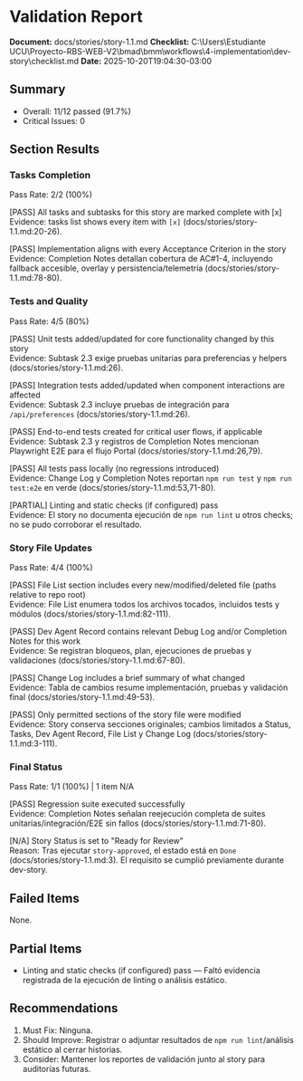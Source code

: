 # Validation Report

**Document:** docs/stories/story-1.1.md
**Checklist:** C:\Users\Estudiante UCU\Proyecto-RBS-WEB-V2\bmad\bmm\workflows\4-implementation\dev-story\checklist.md
**Date:** 2025-10-20T19:04:30-03:00

## Summary
- Overall: 11/12 passed (91.7%)
- Critical Issues: 0

## Section Results

### Tasks Completion
Pass Rate: 2/2 (100%)

[PASS] All tasks and subtasks for this story are marked complete with [x]  
Evidence: tasks list shows every item with `[x]` (docs/stories/story-1.1.md:20-26).

[PASS] Implementation aligns with every Acceptance Criterion in the story  
Evidence: Completion Notes detallan cobertura de AC#1-4, incluyendo fallback accesible, overlay y persistencia/telemetría (docs/stories/story-1.1.md:78-80).

### Tests and Quality
Pass Rate: 4/5 (80%)

[PASS] Unit tests added/updated for core functionality changed by this story  
Evidence: Subtask 2.3 exige pruebas unitarias para preferencias y helpers (docs/stories/story-1.1.md:26).

[PASS] Integration tests added/updated when component interactions are affected  
Evidence: Subtask 2.3 incluye pruebas de integración para `/api/preferences` (docs/stories/story-1.1.md:26).

[PASS] End-to-end tests created for critical user flows, if applicable  
Evidence: Subtask 2.3 y registros de Completion Notes mencionan Playwright E2E para el flujo Portal (docs/stories/story-1.1.md:26,79).

[PASS] All tests pass locally (no regressions introduced)  
Evidence: Change Log y Completion Notes reportan `npm run test` y `npm run test:e2e` en verde (docs/stories/story-1.1.md:53,71-80).

[PARTIAL] Linting and static checks (if configured) pass  
Evidence: El story no documenta ejecución de `npm run lint` u otros checks; no se pudo corroborar el resultado.

### Story File Updates
Pass Rate: 4/4 (100%)

[PASS] File List section includes every new/modified/deleted file (paths relative to repo root)  
Evidence: File List enumera todos los archivos tocados, incluidos tests y módulos (docs/stories/story-1.1.md:82-111).

[PASS] Dev Agent Record contains relevant Debug Log and/or Completion Notes for this work  
Evidence: Se registran bloqueos, plan, ejecuciones de pruebas y validaciones (docs/stories/story-1.1.md:67-80).

[PASS] Change Log includes a brief summary of what changed  
Evidence: Tabla de cambios resume implementación, pruebas y validación final (docs/stories/story-1.1.md:49-53).

[PASS] Only permitted sections of the story file were modified  
Evidence: Story conserva secciones originales; cambios limitados a Status, Tasks, Dev Agent Record, File List y Change Log (docs/stories/story-1.1.md:3-111).

### Final Status
Pass Rate: 1/1 (100%) | 1 item N/A

[PASS] Regression suite executed successfully  
Evidence: Completion Notes señalan reejecución completa de suites unitarias/integración/E2E sin fallos (docs/stories/story-1.1.md:71-80).

[N/A] Story Status is set to "Ready for Review"  
Reason: Tras ejecutar `story-approved`, el estado está en `Done` (docs/stories/story-1.1.md:3). El requisito se cumplió previamente durante dev-story.

## Failed Items
None.

## Partial Items
- Linting and static checks (if configured) pass — Faltó evidencia registrada de la ejecución de linting o análisis estático.

## Recommendations
1. Must Fix: Ninguna.
2. Should Improve: Registrar o adjuntar resultados de `npm run lint`/análisis estático al cerrar historias.
3. Consider: Mantener los reportes de validación junto al story para auditorías futuras.
